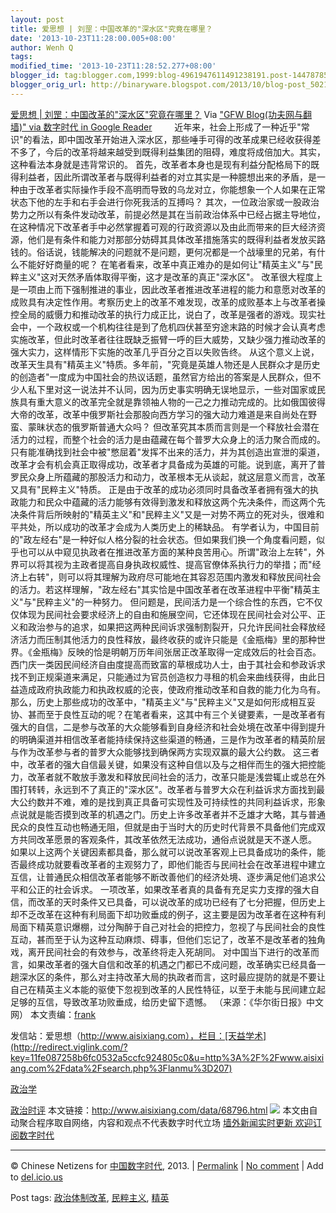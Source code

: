 ```yaml
---
layout: post
title: 爱思想 | 刘罡：中国改革的"深水区"究竟在哪里？
date: '2013-10-23T11:28:00.005+08:00'
author: Wenh Q
tags:
modified_time: '2013-10-23T11:28:52.277+08:00'
blogger_id: tag:blogger.com,1999:blog-4961947611491238191.post-1447878553400911019
blogger_orig_url: http://binaryware.blogspot.com/2013/10/blog-post_5021.html
---
```

[爱思想 |
刘罡：中国改革的"深水区"究竟在哪里？](http://feedproxy.google.com/~r/chinagfwblog/~3/bqfV4cKGrFI/)
Via ["GFW Blog(功夫网与翻墙)" via 数字时代 in Google
Reader](https://www.blogger.com/blogger.g?blogID=4961947611491238191&pli=1)
　　
近年来，社会上形成了一种近乎"常识"的看法，即中国改革开始进入深水区，那些唾手可得的改革成果已经收获得差不多了，今后的改革将越来越受到既得利益集团的阻碍，难度将成倍加大。其实，这种看法本身就是违背常识的。
首先，改革者本身也是现有利益分配格局下的既得利益者，因此所谓改革者与既得利益者的对立其实是一种臆想出来的矛盾，是一种由于改革者实际操作手段不高明而导致的乌龙对立，你能想象一个人如果在正常状态下他的左手和右手会进行你死我活的互搏吗？
其次，一位政治家或一股政治势力之所以有条件发动改革，前提必然是其在当前政治体系中已经占据主导地位，在这种情况下改革者手中必然掌握着可观的行政资源以及由此而带来的巨大经济资源，他们是有条件和能力对那部分妨碍其具体改革措施落实的既得利益者发放买路钱的。俗话说，钱能解决的问题就不是问题，更何况都是一个战壕里的兄弟，有什么不能好好商量的呢？
在笔者看来，改革中真正难办的是如何让"精英主义"与"民粹主义"这对天然矛盾体取得平衡，这才是改革的真正"深水区"。
改革很大程度上是一项由上而下强制推进的事业，因此改革者推进改革进程的能力和意愿对改革的成败具有决定性作用。考察历史上的改革不难发现，改革的成败基本上与改革者操控全局的威慑力和推动改革的执行力成正比，说白了，改革是强者的游戏。现实社会中，一个政权或一个机构往往是到了危机四伏甚至穷途末路的时候才会认真考虑实施改革，但此时改革者往往既缺乏振臂一呼的巨大威势，又缺少强力推动改革的强大实力，这样情形下实施的改革几乎百分之百以失败告终。
从这个意义上说，改革天生具有"精英主义"特质。多年前，"究竟是英雄人物还是人民群众才是历史的创造者"一度成为中国社会的热议话题，虽然官方给出的答案是人民群众，但不少人私下里对这一说法并不认同，因为历史事实明确无误地显示，一些对国家或民族具有重大意义的改革完全就是靠领袖人物的一己之力推动完成的。比如俄国彼得大帝的改革，改革中俄罗斯社会那股向西方学习的强大动力难道是来自尚处在野蛮、蒙昧状态的俄罗斯普通大众吗？
但改革究其本质而言则是一个释放社会潜在活力的过程，而整个社会的活力是由蕴藏在每个普罗大众身上的活力聚合而成的。只有能准确找到社会中被"憋屈着"发挥不出来的活力，并为其创造出宣泄的渠道，改革才会有机会真正取得成功，改革者才具备成为英雄的可能。说到底，离开了普罗民众身上所蕴藏的那股活力和动力，改革根本无从谈起，就这层意义而言，改革又具有"民粹主义"特质。
正是由于改革的成功必须同时具备改革者拥有强大的执政能力和民众中蕴藏的活力能够有效得到激发和释放这两个先决条件，而这两个先决条件背后所映射的"精英主义"和"民粹主义"又是一对势不两立的死对头，很难和平共处，所以成功的改革才会成为人类历史上的稀缺品。
有学者认为，中国目前的"政左经右"是一种好似人格分裂的社会状态。但如果我们换一个角度看问题，似乎也可以从中窥见执政者在推进改革方面的某种良苦用心。所谓"政治上左转"，外界可以将其视为主政者提高自身执政权威性、提高官僚体系执行力的举措；而"经济上右转"，则可以将其理解为政府尽可能地在其容忍范围内激发和释放民间社会的活力。若这样理解，"政左经右"其实恰是中国改革者在改革进程中平衡"精英主义"与"民粹主义"的一种努力。
但问题是，民间活力是一个综合性的东西，它不仅仅体现为民间社会要求经济上的自由和施展空间，它还体现在民间社会对公平、正义和政治参与的追求，如果把这两种民间诉求强制割裂开，只允许民间社会释放经济活力而压制其他活力的良性释放，最终收获的或许只能是《金瓶梅》里的那种世界。《金瓶梅》反映的恰是明朝万历年间张居正改革取得一定成效后的社会百态。西门庆一类因民间经济自由度提高而致富的草根成功人士，由于其社会和参政诉求找不到正规渠道来满足，只能通过为官员创造权力寻租的机会来曲线获得，由此日益造成政府执政能力和执政权威的沦丧，使政府推动改革和自救的能力化为乌有。
那么，历史上那些成功的改革中，"精英主义"与"民粹主义"又是如何形成相互妥协、甚而至于良性互动的呢？在笔者看来，这其中有三个关键要素，一是改革者有强大的自信，二是参与改革的大众能够看到自身经济和社会处境在改革中得到提升的明确渠道并相信改革者能持续保持这些渠道的畅通，三是作为改革者的精英阶层与作为改革参与者的普罗大众能够找到确保两方实现双赢的最大公约数。
这三者中，改革者的强大自信最关键，如果没有这种自信以及与之相伴而生的强大把控能力，改革者就不敢放手激发和释放民间社会的活力，改革只能是浅尝辄止或总在外围打转转，永远到不了真正的"深水区"。改革者与普罗大众在利益诉求方面找到最大公约数并不难，难的是找到真正具备可实现性及可持续性的共同利益诉求，形象点说就是能否摸到改革的机遇之门。历史上许多改革者并不乏雄才大略，其与普通民众的良性互动也畅通无阻，但就是由于当时大的历史时代背景不具备他们完成双方共同改革愿景的客观条件，其改革依然无法成功，通俗点说就是天不遂人愿。
如果以上这两个关键因素都具备，那么就可以说改革客观上已具备成功的条件，能否最终成功就要看改革者的主观努力了，即他们能否与民间社会在改革进程中建立互信，让普通民众相信改革者能够不断改善他们的经济处境、逐步满足他们追求公平和公正的社会诉求。
一项改革，如果改革者真的具备有充足实力支撑的强大自信，而改革的天时条件又已具备，可以说改革的成功已经有了七分把握，但历史上却不乏改革在这种有利局面下却功败垂成的例子，这主要是因为改革者在这种有利局面下精英意识爆棚，过分陶醉于自己对社会的把控力，忽视了与民间社会的良性互动，甚而至于认为这种互动麻烦、碍事，但他们忘记了，改革不是改革者的独角戏，离开民间社会的有效参与，改革终将走入死胡同。
对中国当下进行的改革而言，如果改革者的强大自信和改革的机遇之门都已不成问题，改革确实已经具备一趟深水区的条件，那么对主持改革大局的执政者而言，这时最应提防的就是不要让自己在精英主义本能的驱使下忽视到改革的人民性特征，以至于未能与民间建立起足够的互信，导致改革功败垂成，给历史留下遗憾。
（来源：《华尔街日报》中文网）
本文责编：[frank](http://redirect.viglink.com/?key=11fe087258b6fc0532a5ccfc924805c0&u=mailto%3Aisixiang%40gmail.com)

发信站：爱思想（http://www.aisixiang.com），栏目：[天益学术](http://redirect.viglink.com/?key=11fe087258b6fc0532a5ccfc924805c0&u=http%3A%2F%2Fwww.aisixiang.com%2Fdata%2Fsearch.php%3Flanmu%3D207)
>
[政治学](http://redirect.viglink.com/?key=11fe087258b6fc0532a5ccfc924805c0&u=http%3A%2F%2Fwww.aisixiang.com%2Facademic%2Fzhengzhixue.html)
>
[政治时评](http://redirect.viglink.com/?key=11fe087258b6fc0532a5ccfc924805c0&u=http%3A%2F%2Fwww.aisixiang.com%2Fdata%2Fsearch.php%3Flanmu%3D668)
 本文链接：http://www.aisixiang.com/data/68796.html
![](http://pixel.quantserve.com/pixel/p-89EKCgBk8MZdE.gif)
本文由自动聚合程序取自网络，内容和观点不代表数字时代立场
[墙外新闻实时更新 欢迎订阅数字时代](http://eepurl.com/mstlf)

* * * * *

© Chinese Netizens for
[中国数字时代](http://chinadigitaltimes.net/chinese), 2013. |
[Permalink](http://chinadigitaltimes.net/chinese/2013/10/%E7%88%B1%E6%80%9D%E6%83%B3-%E5%88%98%E7%BD%A1%EF%BC%9A%E4%B8%AD%E5%9B%BD%E6%94%B9%E9%9D%A9%E7%9A%84%E6%B7%B1%E6%B0%B4%E5%8C%BA%E7%A9%B6%E7%AB%9F%E5%9C%A8%E5%93%AA%E9%87%8C/)
| [No
comment](http://chinadigitaltimes.net/chinese/2013/10/%E7%88%B1%E6%80%9D%E6%83%B3-%E5%88%98%E7%BD%A1%EF%BC%9A%E4%B8%AD%E5%9B%BD%E6%94%B9%E9%9D%A9%E7%9A%84%E6%B7%B1%E6%B0%B4%E5%8C%BA%E7%A9%B6%E7%AB%9F%E5%9C%A8%E5%93%AA%E9%87%8C/#comments)
| Add to
[del.icio.us](http://del.icio.us/post?url=http://chinadigitaltimes.net/chinese/2013/10/%E7%88%B1%E6%80%9D%E6%83%B3-%E5%88%98%E7%BD%A1%EF%BC%9A%E4%B8%AD%E5%9B%BD%E6%94%B9%E9%9D%A9%E7%9A%84%E6%B7%B1%E6%B0%B4%E5%8C%BA%E7%A9%B6%E7%AB%9F%E5%9C%A8%E5%93%AA%E9%87%8C/&title=%E7%88%B1%E6%80%9D%E6%83%B3%20%7C%20%E5%88%98%E7%BD%A1%EF%BC%9A%E4%B8%AD%E5%9B%BD%E6%94%B9%E9%9D%A9%E7%9A%84%E2%80%9C%E6%B7%B1%E6%B0%B4%E5%8C%BA%E2%80%9D%E7%A9%B6%E7%AB%9F%E5%9C%A8%E5%93%AA%E9%87%8C%EF%BC%9F)

 Post tags:
[政治体制改革](http://chinadigitaltimes.net/chinese/tag/%E6%94%BF%E6%B2%BB%E4%BD%93%E5%88%B6%E6%94%B9%E9%9D%A9/?category=10466),
[民粹主义](http://chinadigitaltimes.net/chinese/tag/%E6%B0%91%E7%B2%B9%E4%B8%BB%E4%B9%89/?category=10466),
[精英](http://chinadigitaltimes.net/chinese/tag/%E7%B2%BE%E8%8B%B1/?category=10466)
